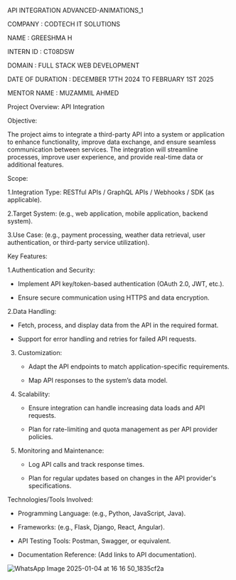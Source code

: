 API INTEGRATION ADVANCED-ANIMATIONS_1

COMPANY : CODTECH IT SOLUTIONS

NAME : GREESHMA H

INTERN ID : CT08DSW

DOMAIN : FULL STACK WEB DEVELOPMENT

DATE OF DURATION : DECEMBER 17TH 2024 TO FEBRUARY 1ST 2025

MENTOR NAME : MUZAMMIL AHMED

Project Overview: API Integration

Objective:

The project aims to integrate a third-party API into a system or application to enhance functionality, improve data exchange, and ensure seamless communication between services. The integration will streamline processes, improve user experience, and provide real-time data or additional features.

Scope:

1.Integration Type: RESTful APIs / GraphQL APIs / Webhooks / SDK (as applicable).

2.Target System: (e.g., web application, mobile application, backend system).

3.Use Case: (e.g., payment processing, weather data retrieval, user authentication, or third-party service utilization).

Key Features:

1.Authentication and Security: 

   - Implement API key/token-based authentication (OAuth 2.0, JWT, etc.).
     
   - Ensure secure communication using HTTPS and data encryption.

2.Data Handling: 

   - Fetch, process, and display data from the API in the required format.
     
   - Support for error handling and retries for failed API requests.

3. Customization:
   - Adapt the API endpoints to match application-specific requirements.
     
   - Map API responses to the system’s data model.

4. Scalability: 
   - Ensure integration can handle increasing data loads and API requests.
     
   - Plan for rate-limiting and quota management as per API provider policies.

5. Monitoring and Maintenance: 
   - Log API calls and track response times.
     
   - Plan for regular updates based on changes in the API provider's specifications.

Technologies/Tools Involved:

- Programming Language: (e.g., Python, JavaScript, Java).
  
- Frameworks: (e.g., Flask, Django, React, Angular).
  
- API Testing Tools: Postman, Swagger, or equivalent.
  
- Documentation Reference: (Add links to API documentation).


![WhatsApp Image 2025-01-04 at 16 16 50_1835cf2a](https://github.com/user-attachments/assets/633b008d-21e6-441b-b92e-3e8e1142f905)

